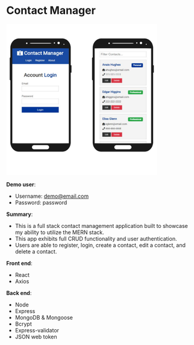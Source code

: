 # Contact Manager

<a href='https://cm-0.herokuapp.com/' target='_blank'><img src='https://github.com/bretbaker/contact-manager/blob/master/readme-img/readme-img.svg' alt='Image of application' width='400'></a>

**Demo user**:

- Username: demo@email.com
- Password: password

**Summary**:

- This is a full stack contact management application built to showcase my ability to utilize the MERN stack.
- This app exhibits full CRUD functionality and user authentication.
- Users are able to register, login, create a contact, edit a contact, and delete a contact.

**Front end**:

- React
- Axios

**Back end**:

- Node
- Express
- MongoDB & Mongoose
- Bcrypt
- Express-validator
- JSON web token
